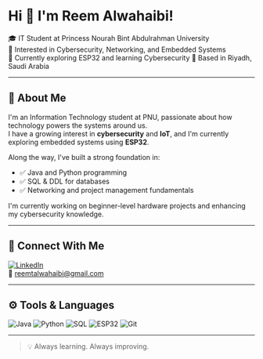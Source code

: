 
# Hi 👋 I'm Reem Alwahaibi!

🎓 IT Student at Princess Nourah Bint Abdulrahman University  
🔐 Interested in Cybersecurity, Networking, and Embedded Systems  
🌱 Currently exploring ESP32 and learning Cybersecurity
📍 Based in Riyadh, Saudi Arabia

---

## 📌 About Me

I'm an Information Technology student at PNU, passionate about how technology powers the systems around us.  
I have a growing interest in **cybersecurity** and **IoT**, and I'm currently exploring embedded systems using **ESP32**.

Along the way, I've built a strong foundation in:
- ✅ Java and Python programming  
- ✅ SQL & DDL for databases  
- ✅ Networking and project management fundamentals

I'm currently working on beginner-level hardware projects and enhancing my cybersecurity knowledge.

---

## 🔗 Connect With Me

[![LinkedIn](https://img.shields.io/badge/LinkedIn-blue?style=flat&logo=linkedin)](https://www.linkedin.com/in/reem-alwahaibi-630b89350)  
📧 reemtalwahaibi@gmail.com

---

## ⚙️ Tools & Languages

![Java](https://img.shields.io/badge/Java-ED8B00?style=flat&logo=java&logoColor=white)
![Python](https://img.shields.io/badge/Python-3776AB?style=flat&logo=python&logoColor=white)
![SQL](https://img.shields.io/badge/SQL-4479A1?style=flat&logo=mysql&logoColor=white)
![ESP32](https://img.shields.io/badge/ESP32-black?style=flat&logo=espressif&logoColor=white)
![Git](https://img.shields.io/badge/Git-F05032?style=flat&logo=git&logoColor=white)


---

> 💡 Always learning. Always improving.
